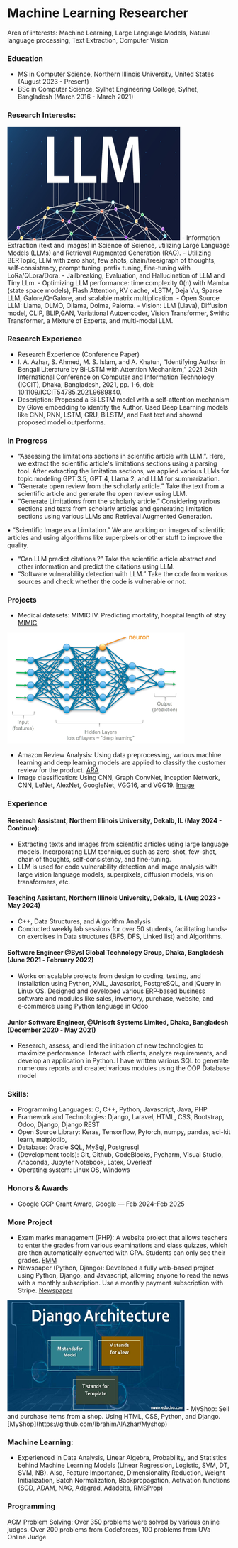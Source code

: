 # Machine Learning Researcher
Area of interests: Machine Learning, Large Language Models, Natural language processing, Text Extraction, Computer Vision


### Education
- MS in Computer Science, Northern Illinois University, United States (August 2023 - Present)
- BSc in Computer Science, Sylhet Engineering College, Sylhet, Bangladesh (March 2016 - March 2021)

### Research Interests:
<img src="LLM.jpg" alt="Logo" width="390" height="255"> 
- Information Extraction (text and images) in Science of Science, utilizing Large Language Models (LLMs) and Retrieval Augmented Generation (RAG).
- Utilizing BERTopic, LLM with zero shot, few shots, chain/tree/graph of thoughts, self-consistency, prompt tuning, prefix tuning, fine-tuning with LoRa/QLora/Dora. 
- Jailbreaking, Evaluation, and Hallucination of LLM and Tiny LLm. 
- Optimizing LLM performance: time complexity 0(n) with Mamba (state space models), Flash Attention, KV cache, xLSTM, Deja Vu, Sparse LLM, Galore/Q-Galore, and scalable matrix multiplication.
- Open Source LLM: Llama, OLMO, Ollama, Dolma, Paloma.
- Vision: LLM (Llava), Diffusion model, CLIP, BLIP,GAN, Variational Autoencoder, Vision Transformer, Swithc Transformer, a Mixture of Experts, and multi-modal LLM.   

### Research Experience
- Research Experience (Conference Paper)
- I. A. Azhar, S. Ahmed, M. S. Islam, and A. Khatun, ”Identifying Author in Bengali Literature by Bi‑LSTM with Attention Mechanism,”
  2021 24th International Conference on Computer and Information Technology (ICCIT), Dhaka, Bangladesh, 2021,
  pp. 1‑6, doi: 10.1109/ICCIT54785.2021.9689840.
- Description: Proposed a Bi‑LSTM model with a self‑attention mechanism by Glove embedding to identify the Author. Used Deep Learning models like CNN, RNN, LSTM, GRU, BiLSTM, and Fast text and showed
   proposed model outperforms.
  
### In Progress
- “Assessing the limitations sections in scientific article with LLM.”. Here, we extract the scientific article's limitations sections using a parsing tool. After extracting the limitation sections, we applied various LLMs for topic modeling GPT 3.5, GPT 4, Llama 2, and LLM for summarization.
- “Generate open review from the scholarly article.” Take the text from a scientific article and generate the open review using LLM.
- “Generate Limitations from the scholarly article.” Considering various sections and texts from scholarly articles and generating limitation sections using various LLMs and Retrieval Augmented Generation.
<!-- - “Design a scientific paper architecture/flowcharts from texts with LLM.” Take images with captions from scientific articles and train a vision language multimodal LLM. Then, take the caption and generate the flowcharts or architecture of the research paper. -->
• “Scientific Image as a Limitation.” We are working on images of scientific articles and using algorithms like
superpixels or other stuff to improve the quality.
- “Can LLM predict citations ?” Take the scientific article abstract and other information and predict the
citations using LLM.
- “Software vulnerability detection with LLM.” Take the code from various sources and check whether the code is
vulnerable or not.
<!-- “Instagram image captioning”. Take the images from Instagram, generate the caption using a vision transformer, and check the original caption as a ground truth. -->


### Projects
- Medical datasets: MIMIC IV. Predicting mortality, hospital length of stay [MIMIC](https://github.com/IbrahimAlAzhar/Work-on-Medical-data-MIMIC-IV-)
<img src="DL.png" alt="Logo" width="400" height="250"> 

- Amazon Review Analysis: Using data preprocessing, various machine learning
and deep learning models are applied to classify the customer review for the product. [ARA](https://github.com/IbrahimAlAzhar/Amazon_Review_Analysis_ML/)
- Image classification: Using CNN, Graph ConvNet, Inception Network, CNN, LeNet, AlexNet, GoogleNet, VGG16, and VGG19. [Image](https://github.com/IbrahimAlAzhar/MachineLearningWorks%7D%7Bhttps://github/Machine-Learning-works)
<!-- Classification on IMDB, MNIST, Iris dataset: Used several Machine learning models such as KNN, Naive Bayes, Linear Regression, Decision Tree, Ensemble Learning, and various deep learning models like CNN, RNN, GRU, -->
<!-- and BiLSTM classify. Online Newspaper: It is a web‑based project using Python, Django, and Javascript, and anyone can read news with a monthly subscription. Apply CNN, LeNet, AlexNet, GoogleNet, ResNet, VGG16, and -->
<!-- VGG19 models as well as transfer learning model on image data -->



### Experience
#### Research Assistant, Northern Illinois University, Dekalb, IL (May 2024 - Continue):
- Extracting texts and images from scientific articles using large language models. Incorporating LLM techniques
such as zero-shot, few-shot, chain of thoughts, self-consistency, and fine-tuning.
- LLM is used for code vulnerability detection and image analysis with large vision language models, superpixels, diffusion models, vision transformers, etc.

#### Teaching Assistant, Northern Illinois University, Dekalb, IL (Aug 2023 - May 2024)
- C++, Data Structures, and Algorithm Analysis
- Conducted weekly lab sessions for over 50 students, facilitating hands-on exercises in Data structures (BFS, DFS, Linked list) and Algorithms.

#### Software Engineer @Bysl Global Technology Group, Dhaka, Bangladesh (June 2021 ‑ February 2022)
 - Works on scalable projects from design to coding, testing, and installation using Python, XML, Javascript, PostgreSQL, and
jQuery in Linux OS. Designed and developed various ERP‑based business software and modules like sales, inventory,
purchase, website, and e‑commerce using Python language in Odoo

#### Junior Software Engineer, @Unisoft Systems Limited, Dhaka, Bangladesh (December 2020 ‑ May 2021)
- Research, assess, and lead the initiation of new technologies to maximize performance. Interact with clients, analyze
requirements, and develop an application in Python. I have written various SQL to generate numerous reports and created
various modules using the OOP Database model

### Skills: 
- Programming Languages: C, C++, Python, Javascript, Java, PHP
- Framework and Technologies: Django, Laravel, HTML, CSS, Bootstrap, Odoo, Django, Django REST 
- Open Source Library: Keras, Tensorflow, Pytorch, numpy, pandas, sci-kit learn, matplotlib,
- Database: Oracle SQL, MySql, Postgresql
- (Development tools): Git, Github, CodeBlocks, Pycharm, Visual Studio, Anaconda, Jupyter Notebook, Latex, Overleaf
- Operating system: Linux OS, Windows

### Honors & Awards
- Google GCP Grant Award, Google — Feb 2024-Feb 2025

### More Project
<!-- - Music store website (Python, Django, Javascript): Visitors who pay a fee can access, listen, share, and download the music on the website of a music store.[Music](https://github.com/IbrahimAlAzhar/MusicStoreWebsite) -->
- Exam marks management (PHP): A website project that allows teachers to enter the grades from various examinations and class quizzes,
which are then automatically converted with GPA. Students can only see their grades. [EMM](https://github.com/IbrahimAlAzhar/ExamMarksManagement)
- Newspaper (Python, Django): Developed a fully web-based project using Python, Django, and Javascript, allowing anyone to read the news with a monthly
subscription. Use a monthly payment subscription with Stripe.  [Newspaper](https://github.com/IbrahimAlAzhar/NewsPaper)
<img src="Django.jpg" alt="django" width="400" height="250"> 
- MyShop: Sell and purchase items from a shop. Using HTML, CSS, Python, and Django. [MyShop](https://github.com/IbrahimAlAzhar/Myshop)
 

### Machine Learning:
- Experienced in Data Analysis, Linear Algebra, Probability, and Statistics behind Machine Learning Models (Linear Regression, Logistic, SVM, DT, SVM, NB). Also, Feature Importance, Dimensionality Reduction, Weight Initialization, Batch Normalization, Backpropagation, Activation functions (SGD, ADAM, NAG, Adagrad, Adadelta, RMSProp) 

### Programming
ACM Problem Solving: Over 350 problems were solved by various online judges. Over 200 problems from Codeforces,
100 problems from UVa Online Judge
